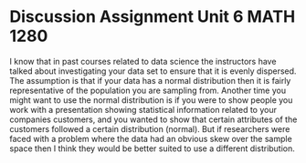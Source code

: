 
# Discussion Assignment Unit 6 MATH 1280

I know that in past courses related to data science the instructors have talked about investigating your data set to ensure that it is evenly dispersed. The assumption is that if your data has a normal distribution then it is fairly representative of the population you are sampling from. Another time you might want to use the normal distribution is if you were to show people you work with a presentation showing statistical information related to your companies customers, and you wanted to show that certain attributes of the customers followed a certain distribution (normal). But if researchers were faced with a problem where the data had an obvious skew over the sample space then I think they would be better suited to use a different distribution.